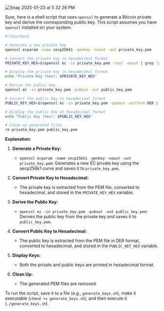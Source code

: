 
![Snap 2025-01-23 at 5 32 26 PM](https://github.com/user-attachments/assets/14dbb2c6-04bd-4759-a4d8-e6262d9d7cb3)



Sure, here is a shell script that uses `openssl` to generate a Bitcoin private key and derive the corresponding public key. This script assumes you have `openssl` installed on your system.

```sh
#!/bin/bash

# Generate a new private key
openssl ecparam -name secp256k1 -genkey -noout -out private_key.pem

# Convert the private key to hexadecimal format
PRIVATE_KEY_HEX=$(openssl ec -in private_key.pem -text -noout | grep "priv:" -A 3 | tail -n +2 | tr -d '\n[:space:]:')

# Display the private key in hexadecimal format
echo "Private Key (hex): $PRIVATE_KEY_HEX"

# Derive the public key
openssl ec -in private_key.pem -pubout -out public_key.pem

# Convert the public key to hexadecimal format
PUBLIC_KEY_HEX=$(openssl ec -in private_key.pem -pubout -outform DER | tail -c 65 | xxd -p -c 65)

# Display the public key in hexadecimal format
echo "Public Key (hex): $PUBLIC_KEY_HEX"

# Clean up generated files
rm private_key.pem public_key.pem
```


**Explanation:**

1. **Generate a Private Key:**
   - `openssl ecparam -name secp256k1 -genkey -noout -out private_key.pem`: Generates a new EC private key using the secp256k1 curve and saves it to `private_key.pem`.

2. **Convert Private Key to Hexadecimal:**
   - The private key is extracted from the PEM file, converted to hexadecimal, and stored in the `PRIVATE_KEY_HEX` variable.

3. **Derive the Public Key:**
   - `openssl ec -in private_key.pem -pubout -out public_key.pem`: Derives the public key from the private key and saves it to `public_key.pem`.

4. **Convert Public Key to Hexadecimal:**
   - The public key is extracted from the PEM file in DER format, converted to hexadecimal, and stored in the `PUBLIC_KEY_HEX` variable.

5. **Display Keys:**
   - Both the private and public keys are printed in hexadecimal format.

6. **Clean Up:**
   - The generated PEM files are removed.

To run the script, save it to a file (e.g., `generate_keys.sh`), make it executable (`chmod +x generate_keys.sh`), and then execute it (`./generate_keys.sh`).
